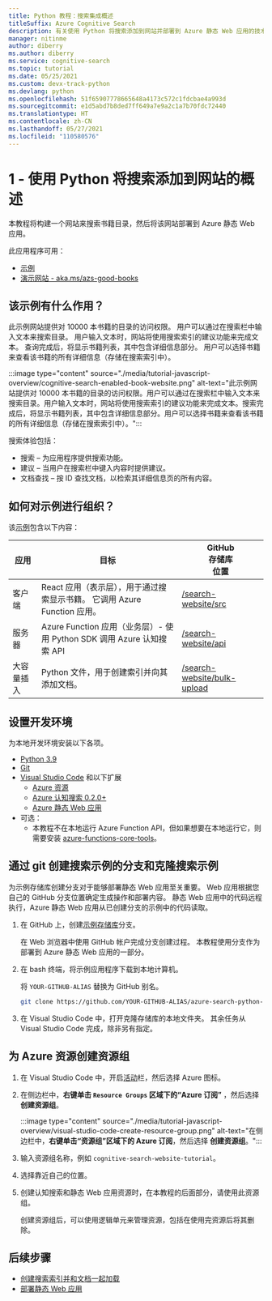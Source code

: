```yaml
---
title: Python 教程：搜索集成概述
titleSuffix: Azure Cognitive Search
description: 有关使用 Python 将搜索添加到网站并部署到 Azure 静态 Web 应用的技术概述和设置。
manager: nitinme
author: diberry
ms.author: diberry
ms.service: cognitive-search
ms.topic: tutorial
ms.date: 05/25/2021
ms.custom: devx-track-python
ms.devlang: python
ms.openlocfilehash: 51f65907778665648a4173c572c1fdcbae4a993d
ms.sourcegitcommit: e1d5abd7b8ded7ff649a7e9a2c1a7b70fdc72440
ms.translationtype: HT
ms.contentlocale: zh-CN
ms.lasthandoff: 05/27/2021
ms.locfileid: "110580576"
---
```

# <a name="1---overview-of-adding-search-to-a-website-with-python"></a>1 - 使用 Python 将搜索添加到网站的概述

本教程将构建一个网站来搜索书籍目录，然后将该网站部署到 Azure 静态 Web 应用。 

此应用程序可用： 
* [示例](https://github.com/Azure-Samples/azure-search-python-samples/tree/master/search-website)
* [演示网站 - aka.ms/azs-good-books](https://aka.ms/azs-good-books)

## <a name="what-does-the-sample-do"></a>该示例有什么作用？ 

此示例网站提供对 10000 本书籍的目录的访问权限。 用户可以通过在搜索栏中输入文本来搜索目录。 用户输入文本时，网站将使用搜索索引的建议功能来完成文本。 查询完成后，将显示书籍列表，其中包含详细信息部分。 用户可以选择书籍来查看该书籍的所有详细信息（存储在搜索索引中）。 

:::image type="content" source="./media/tutorial-javascript-overview/cognitive-search-enabled-book-website.png" alt-text="此示例网站提供对 10000 本书籍的目录的访问权限。用户可以通过在搜索栏中输入文本来搜索目录。用户输入文本时，网站将使用搜索索引的建议功能来完成文本。搜索完成后，将显示书籍列表，其中包含详细信息部分。用户可以选择书籍来查看该书籍的所有详细信息（存储在搜索索引中）。":::

搜索体验包括： 

* 搜索 – 为应用程序提供搜索功能。
* 建议 – 当用户在搜索栏中键入内容时提供建议。
* 文档查找 – 按 ID 查找文档，以检索其详细信息页的所有内容。

## <a name="how-is-the-sample-organized"></a>如何对示例进行组织？

该[示例](https://github.com/Azure-Samples/azure-search-python-samples/tree/master/search-website)包含以下内容：

|应用|目标|GitHub<br>存储库<br>位置|
|--|--|--|
|客户端|React 应用（表示层），用于通过搜索显示书籍。 它调用 Azure Function 应用。 |[/search-website/src](https://github.com/Azure-Samples/azure-search-python-samples/tree/master/search-website/src)|
|服务器|Azure Function 应用（业务层）- 使用 Python SDK 调用 Azure 认知搜索 API |[/search-website/api](https://github.com/Azure-Samples/azure-search-python-samples/tree/master/search-website/src)|
|大容量插入|Python 文件，用于创建索引并向其添加文档。|[/search-website/bulk-upload](https://github.com/Azure-Samples/azure-search-python-samples/tree/master/search-website/bulk-upload)|

## <a name="set-up-your-development-environment"></a>设置开发环境

为本地开发环境安装以下各项。 

- [Python 3.9](https://www.python.org/downloads/)
- [Git](https://git-scm.com/downloads)
- [Visual Studio Code](https://code.visualstudio.com/) 和以下扩展
    - [Azure 资源](https://marketplace.visualstudio.com/items?itemName=ms-azuretools.vscode-azureresourcegroups)
    - [Azure 认知搜索 0.2.0+](https://marketplace.visualstudio.com/items?itemName=ms-azuretools.vscode-azurecognitivesearch)
    - [Azure 静态 Web 应用](https://marketplace.visualstudio.com/items?itemName=ms-azuretools.vscode-azurestaticwebapps) 
- 可选：
    - 本教程不在本地运行 Azure Function API，但如果想要在本地运行它，则需要安装 [azure-functions-core-tools](../azure-functions/functions-run-local.md?tabs=linux%2ccsharp%2cbash)。

## <a name="fork-and-clone-the-search-sample-with-git"></a>通过 git 创建搜索示例的分支和克隆搜索示例

为示例存储库创建分支对于能够部署静态 Web 应用至关重要。 Web 应用根据您自己的 GitHub 分支位置确定生成操作和部署内容。 静态 Web 应用中的代码远程执行，Azure 静态 Web 应用从已创建分支的示例中的代码读取。

1. 在 GitHub 上，创建[示例存储库](https://github.com/Azure-Samples/azure-search-python-samples)分支。 

    在 Web 浏览器中使用 GitHub 帐户完成分支创建过程。 本教程使用分支作为部署到 Azure 静态 Web 应用的一部分。 

1. 在 bash 终端，将示例应用程序下载到本地计算机。 

    将 `YOUR-GITHUB-ALIAS` 替换为 GitHub 别名。 

    ```bash
    git clone https://github.com/YOUR-GITHUB-ALIAS/azure-search-python-samples
    ```

1. 在 Visual Studio Code 中，打开克隆存储库的本地文件夹。 其余任务从 Visual Studio Code 完成，除非另有指定。

## <a name="create-a-resource-group-for-your-azure-resources"></a>为 Azure 资源创建资源组

1. 在 Visual Studio Code 中，开启[活动](https://code.visualstudio.com/docs/getstarted/userinterface)栏，然后选择 Azure 图标。 
1. 在侧边栏中，**右键单击 `Resource Groups` 区域下的“Azure 订阅”** ，然后选择 **创建资源组**。

    :::image type="content" source="./media/tutorial-javascript-overview/visual-studio-code-create-resource-group.png" alt-text="在侧边栏中，**右键单击“资源组”区域下的 Azure 订阅**，然后选择 **创建资源组**。":::
1. 输入资源组名称，例如 `cognitive-search-website-tutorial`。 
1. 选择靠近自己的位置。
1. 创建认知搜索和静态 Web 应用资源时，在本教程的后面部分，请使用此资源组。 

    创建资源组后，可以使用逻辑单元来管理资源，包括在使用完资源后将其删除。

## <a name="next-steps"></a>后续步骤

* [创建搜索索引并和文档一起加载](tutorial-python-create-load-index.md)
* [部署静态 Web 应用](tutorial-python-deploy-static-web-app.md)
